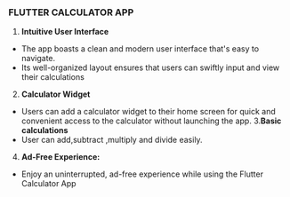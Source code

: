  
   ### FLUTTER CALCULATOR APP
   
1. **Intuitive User Interface**
  - The app boasts a clean and modern user interface that's easy to navigate.
  - Its well-organized layout ensures that users can swiftly input and view their calculations
2. **Calculator Widget**
  - Users can add a calculator widget to their home screen for quick and convenient access to the calculator without launching the app.
3.**Basic calculations**
  - User can add,subtract ,multiply and divide easily.
4. **Ad-Free Experience:**
  - Enjoy an uninterrupted, ad-free experience while using the Flutter Calculator App

